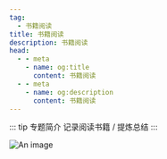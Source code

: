 ```yaml
---
tag:
  - 书籍阅读
title: 书籍阅读
description: 书籍阅读
head:
  - - meta
    - name: og:title
      content: 书籍阅读
  - - meta
    - name: og:description
      content: 书籍阅读
---
```


::: tip 专题简介
记录阅读书籍 / 提炼总结
:::

![An image](/images/prev/web.jpg)
